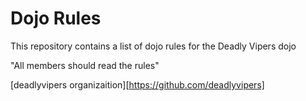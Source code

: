 Dojo Rules
==========

This repository contains a list of dojo rules for the Deadly Vipers dojo


"All members should read the rules"

[deadlyvipers organizaition][https://github.com/deadlyvipers]

